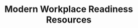 ---
layout: planlist
title: Modern Workplace Readiness Resources
permalink: /modern-workplace/
includemethod: all
includeplans:
- modern workplace
---